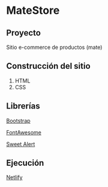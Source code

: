 # MateStore

## Proyecto

Sitio e-commerce de productos (mate)

## Construcción del sitio

1. HTML
2. CSS

## Librerías

[Bootstrap](https://getbootstrap.com/)

[FontAwesome](https://fontawesome.com/)

[Sweet Alert](https://sweetalert2.github.io/)

## Ejecución

[Netlify](https://matestore-alan-reale.netlify.app/)
